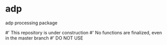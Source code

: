 # adp
adp processing package



#' This repository is under construction
#' No functions are finalized, even in the master branch
#' DO NOT USE
